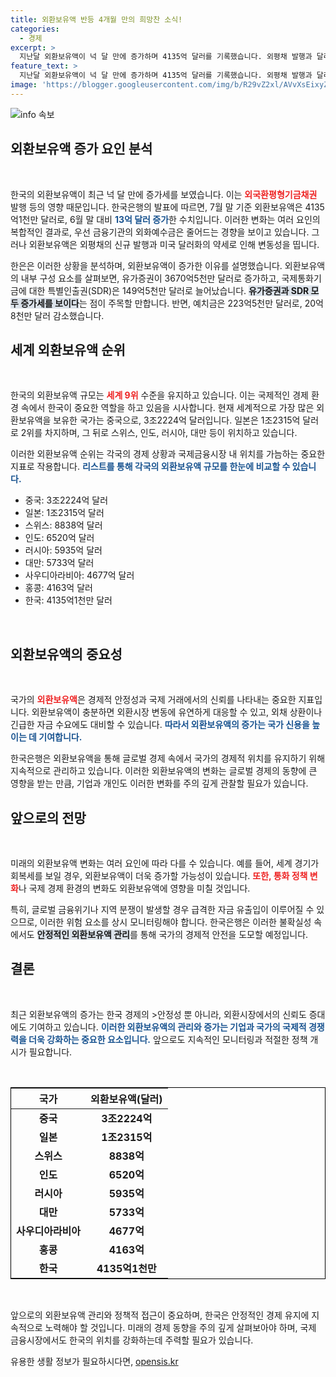 ```yaml
---
title: 외환보유액 반등 4개월 만의 희망찬 소식!
categories:
  - 경제
excerpt: >
  지난달 외환보유액이 넉 달 만에 증가하며 4135억 달러를 기록했습니다. 외평채 발행과 달러 약세가 주요 원인으로, 한국의 외환보유액은 세계 9위 수준을 유지하고 있습니다. 클릭해 더 자세한 정보를 알아보세요!
feature_text: >
  지난달 외환보유액이 넉 달 만에 증가하며 4135억 달러를 기록했습니다. 외평채 발행과 달러 약세가 주요 원인으로, 한국의 외환보유액은 세계 9위 수준을 유지하고 있습니다. 클릭해 더 자세한 정보를 알아보세요!
image: 'https://blogger.googleusercontent.com/img/b/R29vZ2xl/AVvXsEixyZcFfHzMRdzZMjFBmAUKJYCLCGyLL1o632UiGVXcaFdKo_bkvkuCioo0uUKlGfBVcT3P84aROyZIXSBEx3Aw5nCQ3pTgDom1WDC4m8eifvWiAmWEEVb4x6G_l8C0QH225ldMjyaFvpxGEBGNO37VmDTDMHGhJPq73UglMfDca1-0aw/s1600/blogspot.png'
---
```


<p><img src="https://blogger.googleusercontent.com/img/b/R29vZ2xl/AVvXsEixyZcFfHzMRdzZMjFBmAUKJYCLCGyLL1o632UiGVXcaFdKo_bkvkuCioo0uUKlGfBVcT3P84aROyZIXSBEx3Aw5nCQ3pTgDom1WDC4m8eifvWiAmWEEVb4x6G_l8C0QH225ldMjyaFvpxGEBGNO37VmDTDMHGhJPq73UglMfDca1-0aw/s1600/blogspot.png" alt="info 속보" /></p>

<h2 data-ke-size="size26">외환보유액 증가 요인 분석</h2>

<p data-ke-size="size16">&nbsp;</p>

<p>한국의 외환보유액이 최근 넉 달 만에 증가세를 보였습니다. 이는 <b><span style="color: #ee2323;">외국환평형기금채권</span></b> 발행 등의 영향 때문입니다. 한국은행의 발표에 따르면, 7월 말 기준 외환보유액은 4135억1천만 달러로, 6월 말 대비 <b><span style="color: #1a5490;">13억 달러 증가</span></b>한 수치입니다. 이러한 변화는 여러 요인의 복합적인 결과로, 우선 금융기관의 외화예수금은 줄어드는 경향을 보이고 있습니다. 그러나 외환보유액은 외평채의 신규 발행과 미국 달러화의 약세로 인해 변동성을 띱니다. </p>

<p>한은은 이러한 상황을 분석하며, 외환보유액이 증가한 이유를 설명했습니다. 외환보유액의 내부 구성 요소를 살펴보면, 유가증권이 3670억5천만 달러로 증가하고, 국제통화기금에 대한 특별인출권(SDR)은 149억5천만 달러로 늘어났습니다. <b><span style="background-color: #21538527;">유가증권과 SDR 모두 증가세를 보이다</span></b>는 점이 주목할 만합니다. 반면, 예치금은 223억5천만 달러로, 20억8천만 달러 감소했습니다. </p>

<h2 data-ke-size="size26">세계 외환보유액 순위</h2>

<p data-ke-size="size16">&nbsp;</p>

<p>한국의 외환보유액 규모는 <b><span style="color: #ee2323;">세계 9위</span></b> 수준을 유지하고 있습니다. 이는 국제적인 경제 환경 속에서 한국이 중요한 역할을 하고 있음을 시사합니다. 현재 세계적으로 가장 많은 외환보유액을 보유한 국가는 중국으로, 3조2224억 달러입니다. 일본은 1조2315억 달러로 2위를 차지하며, 그 뒤로 스위스, 인도, 러시아, 대만 등이 위치하고 있습니다. </p>

<p>이러한 외환보유액 순위는 각국의 경제 상황과 국제금융시장 내 위치를 가늠하는 중요한 지표로 작용합니다. <b><span style="color: #1a5490;">리스트를 통해 각국의 외환보유액 규모를 한눈에 비교할 수 있습니다.</span></b></p>

<ul>
    <li>중국: 3조2224억 달러</li>
    <li>일본: 1조2315억 달러</li>
    <li>스위스: 8838억 달러</li>
    <li>인도: 6520억 달러</li>
    <li>러시아: 5935억 달러</li>
    <li>대만: 5733억 달러</li>
    <li>사우디아라비아: 4677억 달러</li>
    <li>홍콩: 4163억 달러</li>
    <li>한국: 4135억1천만 달러</li>
</ul>

<p data-ke-size="size16">&nbsp;</p>

<h2 data-ke-size="size26">외환보유액의 중요성</h2>

<p data-ke-size="size16">&nbsp;</p>

<p>국가의 <b><span style="color: #ee2323;">외환보유액</span></b>은 경제적 안정성과 국제 거래에서의 신뢰를 나타내는 중요한 지표입니다. 외환보유액이 충분하면 외환시장 변동에 유연하게 대응할 수 있고, 외채 상환이나 긴급한 자금 수요에도 대비할 수 있습니다. <b><span style="color: #1a5490;">따라서 외환보유액의 증가는 국가 신용을 높이는 데 기여합니다.</span></b></p>

<p>한국은행은 외환보유액을 통해 글로벌 경제 속에서 국가의 경제적 위치를 유지하기 위해 지속적으로 관리하고 있습니다. 이러한 외환보유액의 변화는 글로벌 경제의 동향에 큰 영향을 받는 만큼, 기업과 개인도 이러한 변화를 주의 깊게 관찰할 필요가 있습니다. </p>

<h2 data-ke-size="size26">앞으로의 전망</h2>

<p data-ke-size="size16">&nbsp;</p>

<p>미래의 외환보유액 변화는 여러 요인에 따라 다를 수 있습니다. 예를 들어, 세계 경기가 회복세를 보일 경우, 외환보유액이 더욱 증가할 가능성이 있습니다. <b><span style="color: #ee2323;">또한, 통화 정책 변화</span></b>나 국제 경제 환경의 변화도 외환보유액에 영향을 미칠 것입니다. </p>

<p>특히, 글로벌 금융위기나 지역 분쟁이 발생할 경우 급격한 자금 유출입이 이루어질 수 있으므로, 이러한 위험 요소를 상시 모니터링해야 합니다. 한국은행은 이러한 불확실성 속에서도 <b><span style="background-color: #21538527;">안정적인 외환보유액 관리</span></b>를 통해 국가의 경제적 안전을 도모할 예정입니다. </p>

<h2 data-ke-size="size26">결론</h2>

<p data-ke-size="size16">&nbsp;</p>

<p>최근 외환보유액의 증가는 한국 경제의 &gt;안정성 뿐 아니라, 외환시장에서의 신뢰도 증대에도 기여하고 있습니다. <b><span style="color: #1a5490;">이러한 외환보유액의 관리와 증가는 기업과 국가의 국제적 경쟁력을 더욱 강화하는 중요한 요소입니다.</span></b> 앞으로도 지속적인 모니터링과 적절한 정책 개시가 필요합니다. </p>

<p data-ke-size="size16">&nbsp;</p>

<table style="width: 100%; border: 1px solid #000;">
    <thead>
        <tr>
            <th>국가</th>
            <th>외환보유액(달러)</th>
        </tr>
    </thead>
    <tbody>
        <tr>
            <td style="text-align: center; height: 17px;"><b>중국</b></td>
            <td style="text-align: center; height: 17px;"><b>3조2224억</b></td>
        </tr>
        <tr>
            <td style="text-align: center; height: 17px;"><b>일본</b></td>
            <td style="text-align: center; height: 17px;"><b>1조2315억</b></td>
        </tr>
        <tr>
            <td style="text-align: center; height: 17px;"><b>스위스</b></td>
            <td style="text-align: center; height: 17px;"><b>8838억</b></td>
        </tr>
        <tr>
            <td style="text-align: center; height: 17px;"><b>인도</b></td>
            <td style="text-align: center; height: 17px;"><b>6520억</b></td>
        </tr>
        <tr>
            <td style="text-align: center; height: 17px;"><b>러시아</b></td>
            <td style="text-align: center; height: 17px;"><b>5935억</b></td>
        </tr>
        <tr>
            <td style="text-align: center; height: 17px;"><b>대만</b></td>
            <td style="text-align: center; height: 17px;"><b>5733억</b></td>
        </tr>
        <tr>
            <td style="text-align: center; height: 17px;"><b>사우디아라비아</b></td>
            <td style="text-align: center; height: 17px;"><b>4677억</b></td>
        </tr>
        <tr>
            <td style="text-align: center; height: 17px;"><b>홍콩</b></td>
            <td style="text-align: center; height: 17px;"><b>4163억</b></td>
        </tr>
        <tr>
            <td style="text-align: center; height: 17px;"><b>한국</b></td>
            <td style="text-align: center; height: 17px;"><b>4135억1천만</b></td>
        </tr>
    </tbody>
</table>

<p data-ke-size="size16">&nbsp;</p>

<p>앞으로의 외환보유액 관리와 정책적 접근이 중요하며, 한국은 안정적인 경제 유지에 지속적으로 노력해야 할 것입니다. 미래의 경제 동향을 주의 깊게 살펴보아야 하며, 국제 금융시장에서도 한국의 위치를 강화하는데 주력할 필요가 있습니다.</p>
유용한 생활 정보가 필요하시다면, <a href="https://opensis.kr" rel="dofollow">opensis.kr</a>


